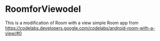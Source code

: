# RoomforViewodel
This is a modification of Room with a view simple Room app from https://codelabs.developers.google.com/codelabs/android-room-with-a-view/#0
